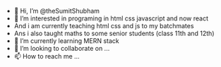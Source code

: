 - 👋 Hi, I’m @theSumitShubham
- 👀 I’m interested in programing in html css javascript and now react
- And i am currently teaching html css and js to my batchmates
- Ans i also taught maths to some senior students (class 11th and 12th)  
- 🌱 I’m currently learning MERN stack
- 💞️ I’m looking to collaborate on ...
- 📫 How to reach me ...

<!---
theSumitShubham/theSumitShubham is a ✨ special ✨ repository because its `README.md` (this file) appears on your GitHub profile.
You can click the Preview link to take a look at your changes.
--->
